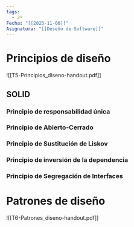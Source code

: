 ```yaml
---
tags:
  - 2º
Fecha: "[[2023-11-06]]"
Asignatura: "[[Deseño de Software]]"
---
```

# Principios de diseño

![[T5-Principios_diseno-handout.pdf]]

## SOLID

### Principio de responsabilidad única

### Principio de Abierto-Cerrado

### Principio de Sustitución de Liskov

### Principio de inversión de la dependencia

### Principio de Segregación de Interfaces

# Patrones de diseño

![[T6-Patrones_diseno-handout.pdf]]





